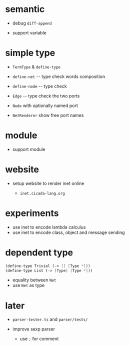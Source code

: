 # semantic

- debug `diff-append`

- support variable

# simple type

- `TermType` & `define-type`
- `define-net` -- type check words composition
- `define-node` -- type check
- `Edge` -- type check the two ports

- `Node` with optionally named port

- `NetRenderer` show free port names

# module

- support module

# website

- setup website to render inet online

  - `inet.cicada-lang.org`

# experiments

- use inet to encode lambda calculus
- use inet to encode class, object and message sending

# dependent type

```scheme
(define-type Trivial (-> [] [Type *]))
(define-type List (-> [Type] [Type *]))
```

- equality between `Net`
- use `Net` as type

# later

- `parser-tester.ts` and `parser/tests/`

- improve sexp parser

  - use `;` for comment
